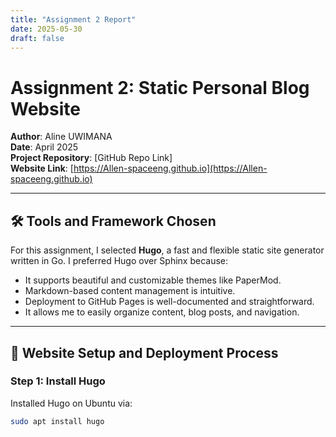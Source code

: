 ```yaml
---
title: "Assignment 2 Report"
date: 2025-05-30
draft: false
---
```


# Assignment 2: Static Personal Blog Website

**Author**: Aline UWIMANA  
**Date**: April 2025  
**Project Repository**: [GitHub Repo Link]  
**Website Link**: [https://Allen-spaceeng.github.io](https://Allen-spaceeng.github.io)

---

## 🛠️ Tools and Framework Chosen

For this assignment, I selected **Hugo**, a fast and flexible static site generator written in Go. I preferred Hugo over Sphinx because:

- It supports beautiful and customizable themes like PaperMod.
- Markdown-based content management is intuitive.
- Deployment to GitHub Pages is well-documented and straightforward.
- It allows me to easily organize content, blog posts, and navigation.

---

## 🔧 Website Setup and Deployment Process

### Step 1: Install Hugo
Installed Hugo on Ubuntu via:
```bash
sudo apt install hugo
